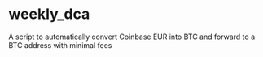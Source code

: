 # weekly_dca
A script to automatically convert Coinbase EUR into BTC and forward to a BTC address with minimal fees
